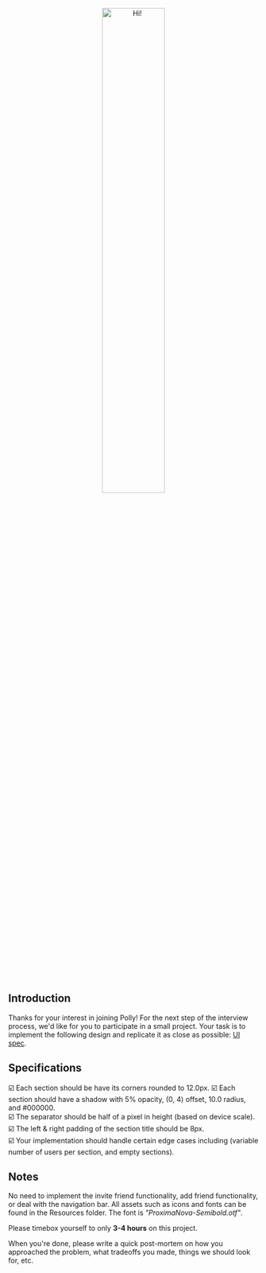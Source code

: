 <p align="center">
  <img src="https://i.imgur.com/9HwWvWa.png" width="50%" height="50%" alt="Hi!"/>
</p>

## Introduction

Thanks for your interest in joining Polly! For the next step of the interview process, we'd like for you to participate in a small project. Your task is to implement the following design and replicate it as close as possible: [UI spec](https://i.imgur.com/WN2ZRKw.png).

## Specifications

☑️ Each section should be have its corners rounded to 12.0px. 
☑️ Each section should have a shadow with 5% opacity, (0, 4) offset, 10.0 radius, and #000000.  
☑️ The separator should be half of a pixel in height (based on device scale).  
☑️ The left & right padding of the section title should be 8px.  
☑️ Your implementation should handle certain edge cases including (variable number of users per section, and empty sections).  

## Notes

No need to implement the invite friend functionality, add friend functionality, or deal with the navigation bar. All assets such as icons and fonts can be found in the Resources folder. The font is *"ProximaNova-Semibold.otf"*. 

Please timebox yourself to only **3-4 hours** on this project.

When you're done, please write a quick post-mortem on how you approached the problem, what tradeoffs you made, things we should look for, etc.
